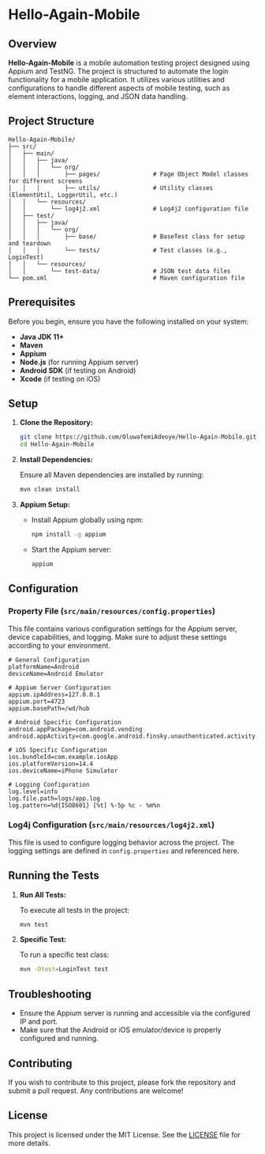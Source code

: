 # Hello-Again-Mobile

## Overview

**Hello-Again-Mobile** is a mobile automation testing project designed using Appium and TestNG. The project is structured to automate the login functionality for a mobile application. It utilizes various utilities and configurations to handle different aspects of mobile testing, such as element interactions, logging, and JSON data handling.

## Project Structure

```
Hello-Again-Mobile/
├── src/
│   ├── main/
│   │   ├── java/
│   │   │   └── org/
│   │   │       ├── pages/               # Page Object Model classes for different screens
│   │   │       ├── utils/               # Utility classes (ElementUtil, LoggerUtil, etc.)
│   │   └── resources/
│   │       └── log4j2.xml               # Log4j2 configuration file
│   ├── test/
│   │   ├── java/
│   │   │   └── org/
│   │   │       ├── base/                # BaseTest class for setup and teardown
│   │   │       └── tests/               # Test classes (e.g., LoginTest)
│   │   └── resources/
│   │       └── test-data/               # JSON test data files
└── pom.xml                              # Maven configuration file
```

## Prerequisites

Before you begin, ensure you have the following installed on your system:

- **Java JDK 11+**
- **Maven**
- **Appium**
- **Node.js** (for running Appium server)
- **Android SDK** (if testing on Android)
- **Xcode** (if testing on iOS)

## Setup

1. **Clone the Repository:**

   ```bash
   git clone https://github.com/OluwafemiAdeoye/Hello-Again-Mobile.git
   cd Hello-Again-Mobile
   ```

2. **Install Dependencies:**

   Ensure all Maven dependencies are installed by running:

   ```bash
   mvn clean install
   ```

3. **Appium Setup:**

   - Install Appium globally using npm:

     ```bash
     npm install -g appium
     ```

   - Start the Appium server:

     ```bash
     appium
     ```

## Configuration

### Property File (`src/main/resources/config.properties`)

This file contains various configuration settings for the Appium server, device capabilities, and logging. Make sure to adjust these settings according to your environment.

```properties
# General Configuration
platformName=Android
deviceName=Android Emulator

# Appium Server Configuration
appium.ipAddress=127.0.0.1
appium.port=4723
appium.basePath=/wd/hub

# Android Specific Configuration
android.appPackage=com.android.vending
android.appActivity=com.google.android.finsky.unauthenticated.activity.UnauthenticatedMainActivity

# iOS Specific Configuration
ios.bundleId=com.example.iosApp
ios.platformVersion=14.4
ios.deviceName=iPhone Simulator

# Logging Configuration
log.level=info
log.file.path=logs/app.log
log.pattern=%d{ISO8601} [%t] %-5p %c - %m%n
```

### Log4j Configuration (`src/main/resources/log4j2.xml`)

This file is used to configure logging behavior across the project. The logging settings are defined in `config.properties` and referenced here.

## Running the Tests

1. **Run All Tests:**

   To execute all tests in the project:

   ```bash
   mvn test
   ```

2. **Specific Test:**

   To run a specific test class:

   ```bash
   mvn -Dtest=LoginTest test
   ```

## Troubleshooting

- Ensure the Appium server is running and accessible via the configured IP and port.
- Make sure that the Android or iOS emulator/device is properly configured and running.

## Contributing

If you wish to contribute to this project, please fork the repository and submit a pull request. Any contributions are welcome!

## License

This project is licensed under the MIT License. See the [LICENSE](LICENSE) file for more details.
